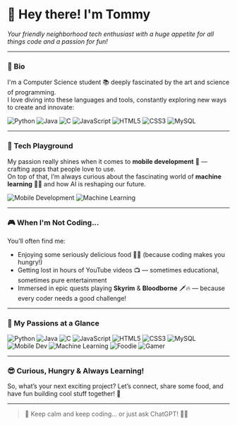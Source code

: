 # 👋 Hey there! I'm Tommy

*Your friendly neighborhood tech enthusiast with a huge appetite for all things code and a passion for fun!*

---

### 🚀 Bio

I'm a Computer Science student 📚 deeply fascinated by the art and science of programming.  
I love diving into these languages and tools, constantly exploring new ways to create and innovate:

  ![Python](https://img.shields.io/badge/-Python-3776AB?style=for-the-badge&logo=python&logoColor=white) ![Java](https://img.shields.io/badge/-Java-007396?style=for-the-badge&logo=java&logoColor=white) ![C](https://img.shields.io/badge/-C-00599C?style=for-the-badge&logo=c&logoColor=white)  ![JavaScript](https://img.shields.io/badge/-JavaScript-F7DF1E?style=for-the-badge&logo=javascript&logoColor=black)   ![HTML5](https://img.shields.io/badge/-HTML5-E34F26?style=for-the-badge&logo=html5&logoColor=white)   ![CSS3](https://img.shields.io/badge/-CSS3-1572B6?style=for-the-badge&logo=css3&logoColor=white)   ![MySQL](https://img.shields.io/badge/-MySQL-4479A1?style=for-the-badge&logo=mysql&logoColor=white)

---

### 📱 Tech Playground

My passion really shines when it comes to **mobile development** 📱 — crafting apps that people love to use.  
On top of that, I’m always curious about the fascinating world of **machine learning** 🤖✨ and how AI is reshaping our future.

![Mobile Development](https://img.shields.io/badge/Mobile_Development-FF6F00?style=for-the-badge&logo=android&logoColor=white) 
![Machine Learning](https://img.shields.io/badge/Machine_Learning-F57242?style=for-the-badge&logo=tensorflow&logoColor=white)

---

### 🎮 When I'm Not Coding...

You’ll often find me:

- Enjoying some seriously delicious food 🍕🍔 (because coding makes you hungry!)  
- Getting lost in hours of YouTube videos 📺 — sometimes educational, sometimes pure entertainment  
- Immersed in epic quests playing **Skyrim** & **Bloodborne** 🗡️🔥 — because every coder needs a good challenge!

---

### 🚀 My Passions at a Glance

![Python](https://img.shields.io/badge/-Python-3776AB?style=for-the-badge&logo=python&logoColor=white)  ![Java](https://img.shields.io/badge/-Java-007396?style=for-the-badge&logo=java&logoColor=white)  ![C](https://img.shields.io/badge/-C-00599C?style=for-the-badge&logo=c&logoColor=white)  ![JavaScript](https://img.shields.io/badge/-JavaScript-F7DF1E?style=for-the-badge&logo=javascript&logoColor=black)  ![HTML5](https://img.shields.io/badge/-HTML5-E34F26?style=for-the-badge&logo=html5&logoColor=white)  ![CSS3](https://img.shields.io/badge/-CSS3-1572B6?style=for-the-badge&logo=css3&logoColor=white)  ![MySQL](https://img.shields.io/badge/-MySQL-4479A1?style=for-the-badge&logo=mysql&logoColor=white)  ![Mobile Dev](https://img.shields.io/badge/Mobile_Development-FF6F00?style=for-the-badge&logo=android&logoColor=white)  ![Machine Learning](https://img.shields.io/badge/Machine_Learning-F57242?style=for-the-badge&logo=tensorflow&logoColor=white)  ![Foodie](https://img.shields.io/badge/Foodie-FF7043?style=for-the-badge&logo=foodpanda&logoColor=white)  ![Gamer](https://img.shields.io/badge/Gamer-FF6D00?style=for-the-badge&logo=steam&logoColor=white)

---

### 😎 Curious, Hungry & Always Learning!

So, what’s your next exciting project? Let’s connect, share some food, and have fun building cool stuff together! 🚀

---

> 🧡 Keep calm and keep coding... or just ask ChatGPT! 🤖💬
